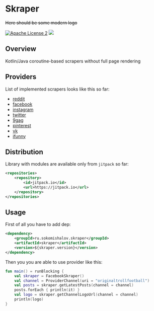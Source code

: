 Skraper
========
~~Here should be some modern logo~~

[![Apache License 2](https://img.shields.io/badge/license-ASF2-blue.svg)](https://www.apache.org/licenses/LICENSE-2.0.txt)
[![](https://jitpack.io/v/sokomishalov/skraper.svg)](https://jitpack.io/#sokomishalov/skraper)

## Overview
Kotlin/Java coroutine-based scrapers without full page rendering

## Providers
List of implemented scrapers looks like this so far:
- [reddit](https://www.reddit.com)
- [facebook](https://www.facebook.com)
- [instagram](https://www.instagram.com)
- [twitter](https://twitter.com)
- [9gag](https://9gag.com)
- [pinterest](https://www.pinterest.com)
- [vk](https://vk.com)
- [ifunny](https://ifunny.co)

## Distribution
Library with modules are available only from `jitpack` so far:
```xml
<repositories>
    <repository>
        <id>jitpack.io</id>
        <url>https://jitpack.io</url>
    </repository>
</repositories>
```

## Usage
First of all you have to add dep:
```xml
<dependency>
    <groupId>ru.sokomishalov.skraper</groupId>
    <artifactId>skraper</artifactId>
    <version>${skraper.version}</version>
</dependency>
```

Then you you are able to use provider like this:
```kotlin
fun main() = runBlocking {
    val skraper = FacebookSkraper()
    val channel = ProviderChannel(uri = "originaltrollfootball")
    val posts = skraper.getLatestPosts(channel = channel)
    posts.forEach { println(it) }
    val logo = skraper.getChannelLogoUrl(channel = channel)
    println(logo)
}
```


